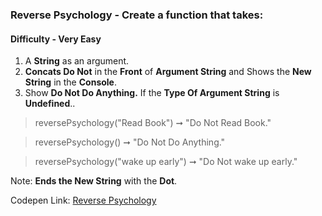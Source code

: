 ### Reverse Psychology - Create a function that takes:

#### Difficulty - Very Easy  

1. A **String** as an argument.
1. **Concats Do Not** in the **Front** of **Argument String** and Shows the **New String** in the **Console**.
1. Show **Do Not Do Anything.** If the **Type Of Argument String** is **Undefined**..

> reversePsychology("Read Book") ➞ "Do Not Read Book."  

> reversePsychology() ➞ "Do Not Do Anything."

> reversePsychology("wake up early") ➞ "Do Not wake up early."

Note: **Ends the New String** with the **Dot**.

Codepen Link: [Reverse Psychology](https://codepen.io/javascriptstudent/pen/OJRqRXx)